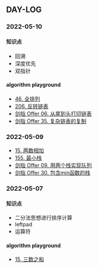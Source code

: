 ## DAY-LOG

### 2022-05-10

#### 知识点
- 回溯
- 深度优先
- 双指针

####  algorithm playground
- [46. 全排列](https://leetcode.cn/problems/permutations/description/)
- [206. 反转链表](https://leetcode.cn/problems/reverse-linked-list/description/)
- [剑指 Offer 06. 从尾到头打印链表](https://leetcode.cn/problems/cong-wei-dao-tou-da-yin-lian-biao-lcof/)
- [剑指 Offer 35. 复杂链表的复制](https://leetcode.cn/problems/fu-za-lian-biao-de-fu-zhi-lcof/)


### 2022-05-09
- [15. 两数相加](https://leetcode.cn/problems/add-two-numbers/description/)
- [155. 最小栈](https://leetcode.cn/problems/min-stack/submissions/)
- [剑指 Offer 09. 用两个栈实现队列](https://leetcode.cn/problems/yong-liang-ge-zhan-shi-xian-dui-lie-lcof/)
- [剑指 Offer 30. 包含min函数的栈](https://leetcode.cn/problems/bao-han-minhan-shu-de-zhan-lcof/)


### 2022-05-07
#### 知识点
- 二分法思想进行排序计算
- leftpad
- 运算符

#### algorithm playground
- [15. 三数之和](https://leetcode-cn.com/problems/3sum/description/)
